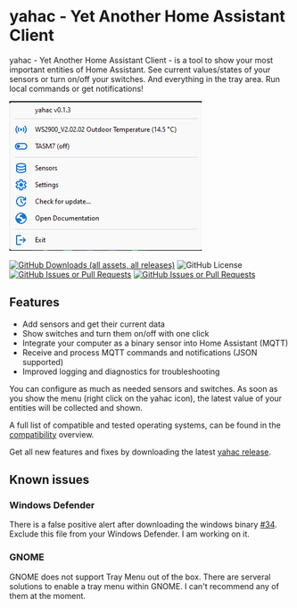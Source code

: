 # yahac - Yet Another Home Assistant Client

yahac - Yet Another Home Assistant Client - is a tool to show your most important entities of Home Assistant.
See current values/states of your sensors or turn on/off your switches. And everything in the tray area.  Run local commands or get notifications!

![yahac in tray Icon](assets/screenshots/yahac_traymenu_with_entities.png)

[![GitHub Downloads (all assets, all releases)](https://img.shields.io/github/downloads/dseichter/yahac/total)](https://github.com/dseichter/yahac/releases)
![GitHub License](https://img.shields.io/github/license/dseichter/yahac)
[![GitHub Issues or Pull Requests](https://img.shields.io/github/issues/dseichter/yahac)](https://github.com/dseichter/yahac/issues)
[![GitHub Issues or Pull Requests](https://img.shields.io/github/issues-pr/dseichter/yahac)](https://github.com/dseichter/yahac/pulls)


## Features

* Add sensors and get their current data
* Show switches and turn them on/off with one click
* Integrate your computer as a binary sensor into Home Assistant (MQTT)
* Receive and process MQTT commands and notifications (JSON supported)
* Improved logging and diagnostics for troubleshooting

You can configure as much as needed sensors and switches. As soon as you show the menu (right click on the yahac icon), the latest value of your entities will be collected and shown.

A full list of compatible and tested operating systems, can be found in the [compatibility](compatibility.md) overview.

Get all new features and fixes by downloading the latest [yahac release](https://github.com/dseichter/yahac/releases).


## Known issues

### Windows Defender 
There is a false positive alert after downloading the windows binary [#34](https://github.com/dseichter/yahac/issues/34). Exclude this file from your Windows Defender. I am working on it.

### GNOME
GNOME does not support Tray Menu out of the box. There are serveral solutions to enable a tray menu within GNOME. I can't recommend any of them at the moment.